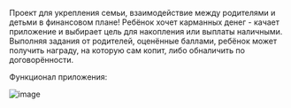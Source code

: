 Проект для укрепления семьи, взаимодействие между родителями и детьми в финансовом плане! Ребёнок хочет карманных денег - качает приложение и выбирает цель для накопления или выплаты наличными.
Выполняя задания от родителей, оценённые баллами, ребёнок может получить награду, на которую сам копит, либо обналичить по договорённости.

Функционал приложения:

![image](https://user-images.githubusercontent.com/71873091/151020251-fe12893c-b0e6-4d01-8baa-ded9f2873e6c.png)
